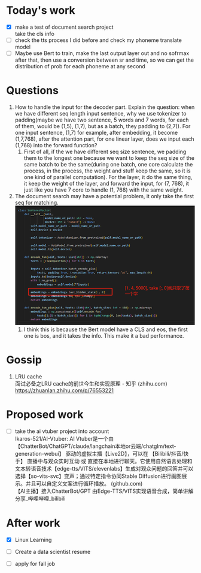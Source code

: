 # Today's work
- [x] make a test of document search project  
take the cls info  
- [ ] check the tts process I did before and check my phoneme translate model  
- [ ] Maybe use Bert to train, make the last output layer out and no sofrmax after that, then use a conversion between sr and time, so we can get the distribution of prob for each phoneme at any second   
# Questions
1. How to handle the input for the decoder part. Explain the question: when we have different seq length input sentence, why we use tokenizer to padding(maybe we have two sentence, 5 words and 7 words, for each of them, would be (1,5), (1,7), but as a batch, they padding to (2,7)). For one input sentence, (1,7) for example, after embedding, it become (1,7,768), after the attention part, for one linear layer, does we input each (1,768) into the forward function?   
    1. First of all, if the we have different seq size sentence, we padding them to the longest one because we want to keep the seq size of the same batch to be the same(during one batch, one core calculate the process, in the process,  the weight and stuff keep the same, so it is one kind of parallel computation). For the layer, it do the same thing, it keep the weight of the layer, and forward the input, for (7, 768), it just like you have 7 core to handle (1, 768) with the same weight.  
2. The document search may have a potential problem, it only take the first seq for matching.
![pic1](Screenshots/2023-07-19-pic2.jpg)  
    1. I think this is because the Bert model have a CLS and eos, the first one is bos, and it takes the info. This make it a bad performance.  
# Gossip
1. LRU cache  
面试必备之LRU cache的前世今生和实现原理 - 知乎 (zhihu.com)  https://zhuanlan.zhihu.com/p/76553221  
# Proposed work  
- [ ] take the ai vtuber project into account  
Ikaros-521/AI-Vtuber: AI Vtuber是一个由 【ChatterBot/ChatGPT/claude/langchain本地or云端/chatglm/text-generation-webui】 驱动的虚拟主播【Live2D】，可以在 【Bilibili/抖音/快手】 直播中与观众实时互动 或 直接在本地进行聊天。它使用自然语言处理和文本转语音技术【edge-tts/VITS/elevenlabs】生成对观众问题的回答并可以选择【so-vits-svc】变声；通过特定指令协同Stable Diffusion进行画图展示。并且可以自定义文案进行循环播放。 (github.com)  
【AI主播】接入ChatterBot/GPT 由Edge-TTS/VITS实现语音合成，简单讲解分享_哔哩哔哩_bilibili  
# After work
- [x] Linux Learning  
- [ ] Create a data scientist resume  
- [ ] apply for fall job  



